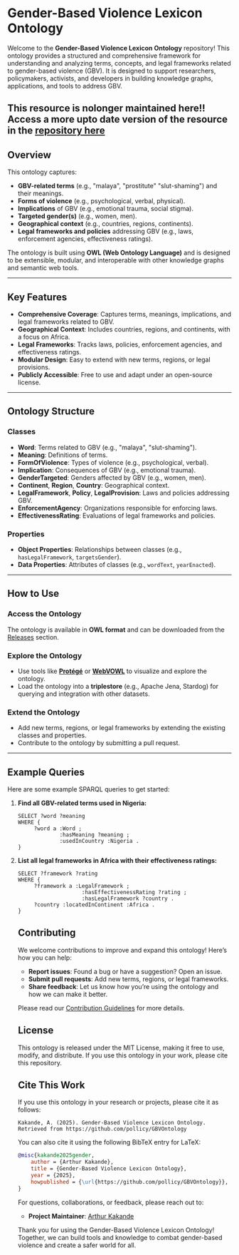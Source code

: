 # Gender-Based Violence Lexicon Ontology

Welcome to the **Gender-Based Violence Lexicon Ontology** repository! This ontology provides a structured and comprehensive framework for understanding and analyzing terms, concepts, and legal frameworks related to gender-based violence (GBV). It is designed to support researchers, policymakers, activists, and developers in building knowledge graphs, applications, and tools to address GBV.

## This resource is nolonger maintained here!! Access a more upto date version of the resource in the [repository here](https://github.com/ArthurKakande/GBV_Ontology)

## Overview

This ontology captures:
- **GBV-related terms** (e.g., "malaya", "prostitute" "slut-shaming") and their meanings.
- **Forms of violence** (e.g., psychological, verbal, physical).
- **Implications** of GBV (e.g., emotional trauma, social stigma).
- **Targeted gender(s)** (e.g., women, men).
- **Geographical context** (e.g., countries, regions, continents).
- **Legal frameworks and policies** addressing GBV (e.g., laws, enforcement agencies, effectiveness ratings).

The ontology is built using **OWL (Web Ontology Language)** and is designed to be extensible, modular, and interoperable with other knowledge graphs and semantic web tools.

---

## Key Features

- **Comprehensive Coverage**: Captures terms, meanings, implications, and legal frameworks related to GBV.
- **Geographical Context**: Includes countries, regions, and continents, with a focus on Africa.
- **Legal Frameworks**: Tracks laws, policies, enforcement agencies, and effectiveness ratings.
- **Modular Design**: Easy to extend with new terms, regions, or legal provisions.
- **Publicly Accessible**: Free to use and adapt under an open-source license.

---

## Ontology Structure

### Classes
- **Word**: Terms related to GBV (e.g., "malaya", "slut-shaming").
- **Meaning**: Definitions of terms.
- **FormOfViolence**: Types of violence (e.g., psychological, verbal).
- **Implication**: Consequences of GBV (e.g., emotional trauma).
- **GenderTargeted**: Genders affected by GBV (e.g., women, men).
- **Continent**, **Region**, **Country**: Geographical context.
- **LegalFramework**, **Policy**, **LegalProvision**: Laws and policies addressing GBV.
- **EnforcementAgency**: Organizations responsible for enforcing laws.
- **EffectivenessRating**: Evaluations of legal frameworks and policies.

### Properties
- **Object Properties**: Relationships between classes (e.g., `hasLegalFramework`, `targetsGender`).
- **Data Properties**: Attributes of classes (e.g., `wordText`, `yearEnacted`).

---

## How to Use

### Access the Ontology
The ontology is available in **OWL format** and can be downloaded from the [Releases](https://github.com/pollicy/GBVOntology) section.

### Explore the Ontology
- Use tools like **[Protégé](https://protege.stanford.edu/)** or **[WebVOWL](https://service.tib.eu/webvowl/)** to visualize and explore the ontology.
- Load the ontology into a **triplestore** (e.g., Apache Jena, Stardog) for querying and integration with other datasets.

### Extend the Ontology
- Add new terms, regions, or legal frameworks by extending the existing classes and properties.
- Contribute to the ontology by submitting a pull request.

---

## Example Queries

Here are some example SPARQL queries to get started:

1. **Find all GBV-related terms used in Nigeria:**
    ```sparql
    SELECT ?word ?meaning
    WHERE {
         ?word a :Word ;
                 :hasMeaning ?meaning ;
                 :usedInCountry :Nigeria .
    }
    ```

2. **List all legal frameworks in Africa with their effectiveness ratings:**
    ```sparql
    SELECT ?framework ?rating
    WHERE {
         ?framework a :LegalFramework ;
                        :hasEffectivenessRating ?rating ;
                        :hasLegalFramework ?country .
         ?country :locatedInContinent :Africa .
    }
    ```
    ## Contributing

    We welcome contributions to improve and expand this ontology! Here’s how you can help:

    - **Report issues**: Found a bug or have a suggestion? Open an issue.
    - **Submit pull requests**: Add new terms, regions, or legal frameworks.
    - **Share feedback**: Let us know how you’re using the ontology and how we can make it better.

    Please read our [Contribution Guidelines](CONTRIBUTING.md) for more details.

    ## License

    This ontology is released under the MIT License, making it free to use, modify, and distribute. If you use this ontology in your work, please cite this repository.

    ## Cite This Work

    If you use this ontology in your research or projects, please cite it as follows:

    ```
    Kakande, A. (2025). Gender-Based Violence Lexicon Ontology. Retrieved from https://github.com/pollicy/GBVOntology
    ```
    You can also cite it using the following BibTeX entry for LaTeX:

    ```bibtex
    @misc{kakande2025gender,
        author = {Arthur Kakande},
        title = {Gender-Based Violence Lexicon Ontology},
        year = {2025},
        howpublished = {\url{https://github.com/pollicy/GBVOntology}},
    }
    ```

    For questions, collaborations, or feedback, please reach out to:

    - **Project Maintainer**:  [Arthur Kakande](https://www.linkedin.com/in/arthur-kakande-9b2870b9/)

    Thank you for using the Gender-Based Violence Lexicon Ontology! Together, we can build tools and knowledge to combat gender-based violence and create a safer world for all.
